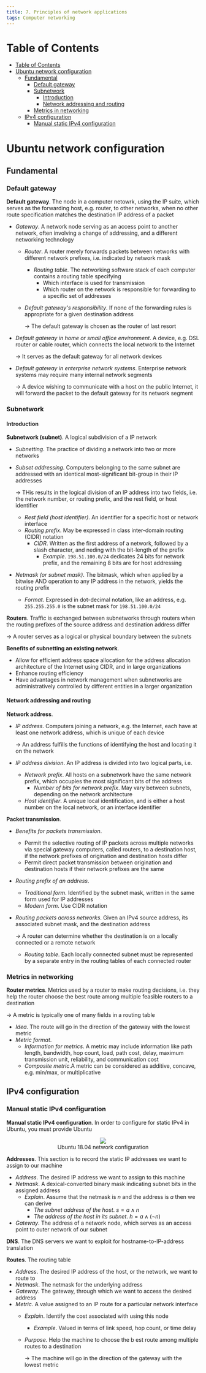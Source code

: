 ```yaml
---
title: 7. Principles of network applications
tags: Computer networking
---
```


<!-- TOC titleSize:1 tabSpaces:2 depthFrom:1 depthTo:6 withLinks:1 updateOnSave:1 orderedList:0 skip:0 title:1 charForUnorderedList:* -->
# Table of Contents
- [Table of Contents](#table-of-contents)
- [Ubuntu network configuration](#ubuntu-network-configuration)
  - [Fundamental](#fundamental)
    - [Default gateway](#default-gateway)
    - [Subnetwork](#subnetwork)
      - [Introduction](#introduction)
      - [Network addressing and routing](#network-addressing-and-routing)
    - [Metrics in networking](#metrics-in-networking)
  - [IPv4 configuration](#ipv4-configuration)
    - [Manual static IPv4 configuration](#manual-static-ipv4-configuration)
<!-- /TOC -->

# Ubuntu network configuration
## Fundamental
### Default gateway
**Default gateway**. The node in a computer netowrk, using the IP suite, which serves as the forwarding host, e.g. router, to other networks, when no other route specification matches the destination IP address of a packet
* *Gateway*. A network node serving as an access point to another network, often involving a change of addressing, and a different networking technology
    * *Router*. A router merely forwards packets between networks with different network prefixes, i.e. indicated by network mask
        * *Routing table*. The networking software stack of each computer contains a routing table specifying 
            * Which interface is used for transmission
            * Which router on the network is responsible for forwarding to a specific set of addresses
    * *Default gateway's responsibility*. If none of the forwarding rules is appropriate for a given destination address

        $\to$ The default gateway is chosen as the router of last resort
* *Default gateway in home or small office environment*. A device, e.g. DSL router or cable router, which connects the local network to the Internet

    $\to$ It serves as the default gateway for all network devices
* *Default gateway in enterprise network systems*. Enterprise network systems may require many internal network segments

    $\to$ A device wishing to communicate with a host on the public Internet, it will forward the packet to the default gateway for its network segment

### Subnetwork
#### Introduction
**Subnetwork (subnet)**. A logical subdivision of a IP network
* *Subnetting*. The practice of dividing a network into two or more networks
* *Subset addressing*. Computers belonging to the same subnet are addressed with an identical most-significant bit-group in their IP addresses

    $\to$ THis results in the logical division of an IP address into two fields, i.e. the network number, or routing prefix, and the rest field, or host identifier
    * *Rest field (host identifier)*. An identifier for a specific host or network interface
    * *Routing prefix*. May be expressed in class inter-domain routing (CIDR) notation
        * *CIDR*. Written as the first address of a network, followed by a slash character, and neding with the bit-length of the prefix
            * *Example*. `198.51.100.0/24` dedicates 24 bits for network prefix, and the remaining 8 bits are for host addressing
* *Netmask (or subnet mask)*. The bitmask, which when applied by a bitwise AND operation to any IP address in the network, yields the routing prefix
    * *Format*. Expressed in dot-decimal notation, like an address, e.g. `255.255.255.0` is the subnet mask for `198.51.100.0/24`

**Routers**. Traffic is exchanged between subnetworks through routers when the routing prefixes of the source address and destination address differ

$\to$ A router serves as a logical or physical boundary between the subnets

**Benefits of subnetting an existing network**.
* Allow for efficient address space allocation for the address allocation architecture of the Internet using CIDR, and in large organizations
* Enhance routing efficiency
* Have advantages in network management when subnetworks are administratively controlled by different entities in a larger organization

#### Network addressing and routing
**Network address**. 
* *IP address*. Computers joining a network, e.g. the Internet, each have at least one network address, which is unique of each device

    $\to$ An address fulfills the functions of identifying the host and locating it on the network
* *IP address division*. An IP address is divided into two logical parts, i.e.
    * *Network prefix*. All hosts on a subnetwork have the same network prefix, which occupies the most significant bits of the address
        * *Number of bits for network prefix*. May vary between subnets, depending on the network architecture
    * *Host identifier*. A unique local identification, and is either a host number on the local network, or an interface identifier

**Packet transmission**.
* *Benefits for packets transmission*. 
    * Permit the selective routing of IP packets across multiple networks via special gateway computers, called routers, to a destination host, if the network prefixes of origination and destination hosts differ
    * Permit direct packet transmission between origination and destination hosts if their network prefixes are the same
* *Routing prefix of an address*. 
    * *Traditional form*. Identified by the subnet mask, written in the same form used for IP addresses
    * *Modern form*. Use CIDR notation
* *Routing packets across networks*. Given an IPv4 source address, its associated subnet mask, and the destination address

    $\to$ A router can determine whether the destination is on a locally connected or a remote network
    * *Routing table*. Each locally connected subnet must be represented by a separate entry in the routing tables of each connected router

### Metrics in networking
**Router metrics**. Metrics used by a router to make routing decisions, i.e. they help the router choose the best route among multiple feasible routers to a destination

$\to$ A metric is typically one of many fields in a routing table
* *Idea*. The route will go in the direction of the gateway with the lowest metric
* *Metric format*.
    * *Information for metrics*. A metric may include information like path length, bandwidth, hop count, load, path cost, delay, maximum transmission unit, reliability, and communication cost
    * *Composite metric*.A metric can be considered as additive, concave, e.g. min/max, or multiplicative

## IPv4 configuration
### Manual static IPv4 configuration
**Manual static IPv4 configuration**. In order to configure for static IPv4 in Ubuntu, you must provide Ubuntu 

<div style="text-align:center">
    <img src="https://i.imgur.com/t1fWZp0.png">
    <figcaption>Ubuntu 18.04 network configuration</figcaption>
</div>

**Addresses**. This section is to record the static IP addresses we want to assign to our machine
* *Address*. The desired IP address we want to assign to this machine
* *Netmask*. A dexical-converted binary mask indicating subnet bits in the assigned address
    * *Explain*. Assume that the netmask is $n$ and the address is $a$ then we can derive
        * *The subnet address of the host*. $s = a \land n$
        * *The address of the host in its subnet*. $h = a \land (\lnot n)$
* *Gateway*. The address of a network node, which serves as an access point to outer network of our subnet

**DNS**. The DNS servers we want to exploit for hostname-to-IP-address translation

**Routes**. The routing table
* *Address*. The desired IP address of the host, or the network, we want to route to
* *Netmask*. The netmask for the underlying address
* *Gateway*. The gateway, through which we want to access the desired address
* *Metric*. A value assigned to an IP route for a particular network interface
    * *Explain*. Identify the cost associated with using this node
        * *Example*. Valued in terms of link speed, hop count, or time delay
    * *Purpose*. Help the machine to choose the b est route among multiple routes to a destination

        $\to$ The machine will go in the direction of the gateway with the lowest metric